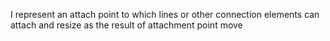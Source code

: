 I represent an attach point to which lines or other connection elements can attach and resize as the result of attachment point move